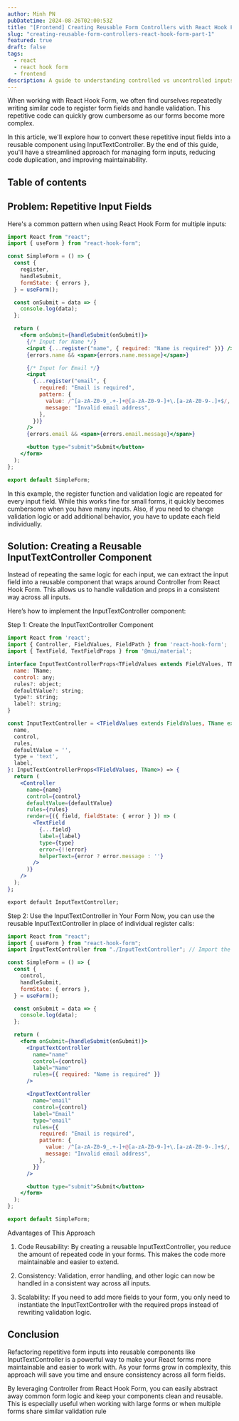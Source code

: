 ```yaml
---
author: Minh PN
pubDatetime: 2024-08-26T02:00:53Z
title: "[Frontend] Creating Reusable Form Controllers with React Hook Form Part 1"
slug: "creating-reusable-form-controllers-react-hook-form-part-1"
featured: true
draft: false
tags:
  - react
  - react hook form
  - frontend
description: A guide to understanding controlled vs uncontrolled inputs in React and how to create reusable forms using React Hook Form.
---
```


When working with React Hook Form, we often find ourselves repeatedly writing similar code to register form fields and handle validation. This repetitive code can quickly grow cumbersome as our forms become more complex.

In this article, we'll explore how to convert these repetitive input fields into a reusable component using InputTextController. By the end of this guide, you'll have a streamlined approach for managing form inputs, reducing code duplication, and improving maintainability.

## Table of contents

## Problem: Repetitive Input Fields

Here's a common pattern when using React Hook Form for multiple inputs:

```jsx
import React from "react";
import { useForm } from "react-hook-form";

const SimpleForm = () => {
  const {
    register,
    handleSubmit,
    formState: { errors },
  } = useForm();

  const onSubmit = data => {
    console.log(data);
  };

  return (
    <form onSubmit={handleSubmit(onSubmit)}>
      {/* Input for Name */}
      <input {...register("name", { required: "Name is required" })} />
      {errors.name && <span>{errors.name.message}</span>}

      {/* Input for Email */}
      <input
        {...register("email", {
          required: "Email is required",
          pattern: {
            value: /^[a-zA-Z0-9_.+-]+@[a-zA-Z0-9-]+\.[a-zA-Z0-9-.]+$/,
            message: "Invalid email address",
          },
        })}
      />
      {errors.email && <span>{errors.email.message}</span>}

      <button type="submit">Submit</button>
    </form>
  );
};

export default SimpleForm;
```

In this example, the register function and validation logic are repeated for every input field. While this works fine for small forms, it quickly becomes cumbersome when you have many inputs. Also, if you need to change validation logic or add additional behavior, you have to update each field individually.

## Solution: Creating a Reusable InputTextController Component

Instead of repeating the same logic for each input, we can extract the input field into a reusable component that wraps around Controller from React Hook Form. This allows us to handle validation and props in a consistent way across all inputs.

Here’s how to implement the InputTextController component:

Step 1: Create the InputTextController Component

```jsx
import React from 'react';
import { Controller, FieldValues, FieldPath } from 'react-hook-form';
import { TextField, TextFieldProps } from '@mui/material';

interface InputTextControllerProps<TFieldValues extends FieldValues, TName extends FieldPath<TFieldValues>> {
  name: TName;
  control: any;
  rules?: object;
  defaultValue?: string;
  type?: string;
  label?: string;
}

const InputTextController = <TFieldValues extends FieldValues, TName extends FieldPath<TFieldValues>>({
  name,
  control,
  rules,
  defaultValue = '',
  type = 'text',
  label,
}: InputTextControllerProps<TFieldValues, TName>) => {
  return (
    <Controller
      name={name}
      control={control}
      defaultValue={defaultValue}
      rules={rules}
      render={({ field, fieldState: { error } }) => (
        <TextField
          {...field}
          label={label}
          type={type}
          error={!!error}
          helperText={error ? error.message : ''}
        />
      )}
    />
  );
};

export default InputTextController;

```

Step 2: Use the InputTextController in Your Form
Now, you can use the reusable InputTextController in place of individual register calls:

```jsx
import React from "react";
import { useForm } from "react-hook-form";
import InputTextController from "./InputTextController"; // Import the reusable component

const SimpleForm = () => {
  const {
    control,
    handleSubmit,
    formState: { errors },
  } = useForm();

  const onSubmit = data => {
    console.log(data);
  };

  return (
    <form onSubmit={handleSubmit(onSubmit)}>
      <InputTextController
        name="name"
        control={control}
        label="Name"
        rules={{ required: "Name is required" }}
      />

      <InputTextController
        name="email"
        control={control}
        label="Email"
        type="email"
        rules={{
          required: "Email is required",
          pattern: {
            value: /^[a-zA-Z0-9_.+-]+@[a-zA-Z0-9-]+\.[a-zA-Z0-9-.]+$/,
            message: "Invalid email address",
          },
        }}
      />

      <button type="submit">Submit</button>
    </form>
  );
};

export default SimpleForm;
```

Advantages of This Approach

1. Code Reusability: By creating a reusable InputTextController, you reduce the amount of repeated code in your forms. This makes the code more maintainable and easier to extend.

2. Consistency: Validation, error handling, and other logic can now be handled in a consistent way across all inputs.

3. Scalability: If you need to add more fields to your form, you only need to instantiate the InputTextController with the required props instead of rewriting validation logic.

## Conclusion

Refactoring repetitive form inputs into reusable components like InputTextController is a powerful way to make your React forms more maintainable and easier to work with. As your forms grow in complexity, this approach will save you time and ensure consistency across all form fields.

By leveraging Controller from React Hook Form, you can easily abstract away common form logic and keep your components clean and reusable. This is especially useful when working with large forms or when multiple forms share similar validation rule
